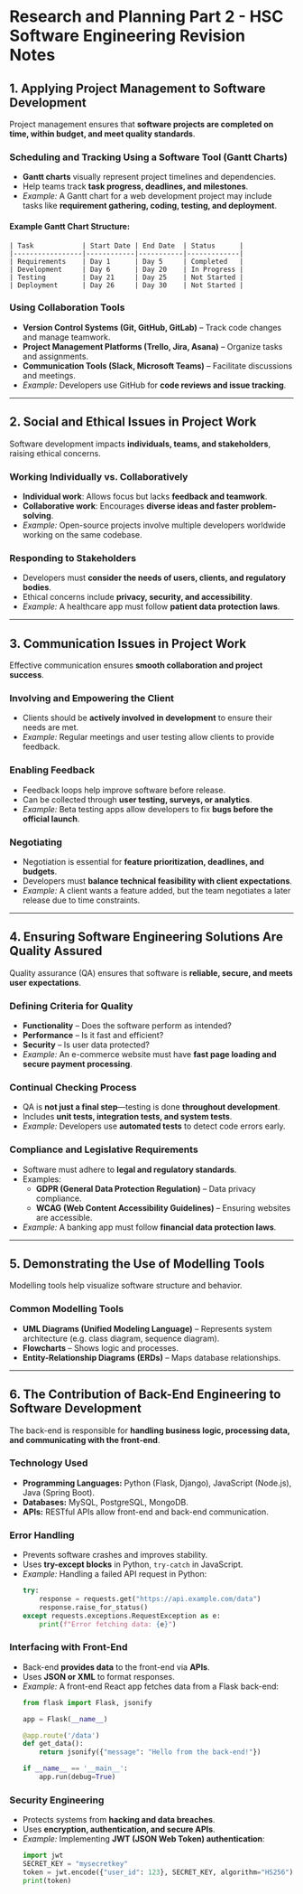 # Research and Planning Part 2 - HSC Software Engineering Revision Notes

## 1. Applying Project Management to Software Development
Project management ensures that **software projects are completed on time, within budget, and meet quality standards**.

### **Scheduling and Tracking Using a Software Tool (Gantt Charts)**
- **Gantt charts** visually represent project timelines and dependencies.
- Help teams track **task progress, deadlines, and milestones**.
- *Example:* A Gantt chart for a web development project may include tasks like **requirement gathering, coding, testing, and deployment**.

#### **Example Gantt Chart Structure:**
```
| Task            | Start Date | End Date  | Status      |
|-----------------|------------|-----------|-------------|
| Requirements    | Day 1      | Day 5     | Completed   |
| Development     | Day 6      | Day 20    | In Progress |
| Testing         | Day 21     | Day 25    | Not Started |
| Deployment      | Day 26     | Day 30    | Not Started |
```

### **Using Collaboration Tools**
- **Version Control Systems (Git, GitHub, GitLab)** – Track code changes and manage teamwork.
- **Project Management Platforms (Trello, Jira, Asana)** – Organize tasks and assignments.
- **Communication Tools (Slack, Microsoft Teams)** – Facilitate discussions and meetings.
- *Example:* Developers use GitHub for **code reviews and issue tracking**.

---

## 2. Social and Ethical Issues in Project Work
Software development impacts **individuals, teams, and stakeholders**, raising ethical concerns.

### **Working Individually vs. Collaboratively**
- **Individual work**: Allows focus but lacks **feedback and teamwork**.
- **Collaborative work**: Encourages **diverse ideas and faster problem-solving**.
- *Example:* Open-source projects involve multiple developers worldwide working on the same codebase.

### **Responding to Stakeholders**
- Developers must **consider the needs of users, clients, and regulatory bodies**.
- Ethical concerns include **privacy, security, and accessibility**.
- *Example:* A healthcare app must follow **patient data protection laws**.

---

## 3. Communication Issues in Project Work
Effective communication ensures **smooth collaboration and project success**.

### **Involving and Empowering the Client**
- Clients should be **actively involved in development** to ensure their needs are met.
- *Example:* Regular meetings and user testing allow clients to provide feedback.

### **Enabling Feedback**
- Feedback loops help improve software before release.
- Can be collected through **user testing, surveys, or analytics**.
- *Example:* Beta testing apps allow developers to fix **bugs before the official launch**.

### **Negotiating**
- Negotiation is essential for **feature prioritization, deadlines, and budgets**.
- Developers must **balance technical feasibility with client expectations**.
- *Example:* A client wants a feature added, but the team negotiates a later release due to time constraints.

---

## 4. Ensuring Software Engineering Solutions Are Quality Assured
Quality assurance (QA) ensures that software is **reliable, secure, and meets user expectations**.

### **Defining Criteria for Quality**
- **Functionality** – Does the software perform as intended?
- **Performance** – Is it fast and efficient?
- **Security** – Is user data protected?
- *Example:* An e-commerce website must have **fast page loading and secure payment processing**.

### **Continual Checking Process**
- QA is **not just a final step**—testing is done **throughout development**.
- Includes **unit tests, integration tests, and system tests**.
- *Example:* Developers use **automated tests** to detect code errors early.

### **Compliance and Legislative Requirements**
- Software must adhere to **legal and regulatory standards**.
- Examples:
  - **GDPR (General Data Protection Regulation)** – Data privacy compliance.
  - **WCAG (Web Content Accessibility Guidelines)** – Ensuring websites are accessible.
- *Example:* A banking app must follow **financial data protection laws**.

---

## 5. Demonstrating the Use of Modelling Tools
Modelling tools help visualize software structure and behavior.

### **Common Modelling Tools**
- **UML Diagrams (Unified Modeling Language)** – Represents system architecture (e.g. class diagram, sequence diagram).
- **Flowcharts** – Shows logic and processes.
- **Entity-Relationship Diagrams (ERDs)** – Maps database relationships.

---

## 6. The Contribution of Back-End Engineering to Software Development
The back-end is responsible for **handling business logic, processing data, and communicating with the front-end**.

### **Technology Used**
- **Programming Languages:** Python (Flask, Django), JavaScript (Node.js), Java (Spring Boot).
- **Databases:** MySQL, PostgreSQL, MongoDB.
- **APIs:** RESTful APIs allow front-end and back-end communication.

### **Error Handling**
- Prevents software crashes and improves stability.
- Uses **try-except blocks** in Python, `try-catch` in JavaScript.
- *Example:* Handling a failed API request in Python:
  ```python
  try:
      response = requests.get("https://api.example.com/data")
      response.raise_for_status()
  except requests.exceptions.RequestException as e:
      print(f"Error fetching data: {e}")
  ```

### **Interfacing with Front-End**
- Back-end **provides data** to the front-end via **APIs**.
- Uses **JSON or XML** to format responses.
- *Example:* A front-end React app fetches data from a Flask back-end:
  ```python
  from flask import Flask, jsonify

  app = Flask(__name__)

  @app.route('/data')
  def get_data():
      return jsonify({"message": "Hello from the back-end!"})
  
  if __name__ == '__main__':
      app.run(debug=True)
  ```

### **Security Engineering**
- Protects systems from **hacking and data breaches**.
- Uses **encryption, authentication, and secure APIs**.
- *Example:* Implementing **JWT (JSON Web Token) authentication**:
  ```python
  import jwt
  SECRET_KEY = "mysecretkey"
  token = jwt.encode({"user_id": 123}, SECRET_KEY, algorithm="HS256")
  print(token)
  ```